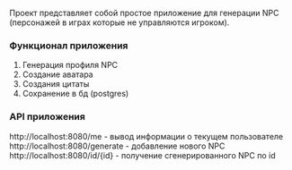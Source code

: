 Проект представляет собой простое приложение для генерации NPC (персонажей в играх
которые не управляются игроком).

### Функционал приложения ###
1. Генерация профиля NPC
2. Создание аватара
3. Создания цитаты
4. Сохранение в бд (postgres)

### API приложения ###
http://localhost:8080/me - вывод информации о текущем пользователе
http://localhost:8080/generate - добавление нового NPC
http://localhost:8080/id/{id} - получение сгенерированного NPC по id